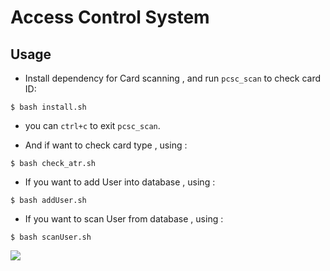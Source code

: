 # Access Control System

## Usage
- Install dependency for Card scanning , and run `pcsc_scan` to check card ID:
```shell=bash
$ bash install.sh
```
   - you can `ctrl+c` to exit `pcsc_scan`.


- And if want to check card type , using :
```shell=bash
$ bash check_atr.sh
```
- If you want to add User into database , using :
```shell=bash
$ bash addUser.sh
```
- If you want to scan User from database , using :
```shell=bash
$ bash scanUser.sh
```
<img src='http://g.gravizo.com/g?
 digraph G {
   install[shape=box,label="install.sh"];
   scanUser[label="scanUser.sh"];
   addUser[label="addUser.sh"];
   addUser_c[[label="src/addUser.c"]];
   database[shape=box,label="data/userdata.db"];
   check_atr[label="check_atr.sh"];
   install -> check_atr [style=dotted];
   check_atr -> ATR;
   install -> scanUser [style=dotted];
   scanUser -> database [style=bold,label="check id"];
   database -> scanUser [style=dotted,label="show"];
   addUser -> addUser_c;
   addUser_c -> database;
 }
'/>
